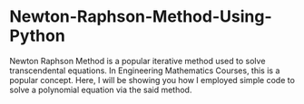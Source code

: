 # Newton-Raphson-Method-Using-Python
Newton Raphson Method is a popular iterative method used to solve transcendental equations. In Engineering Mathematics Courses, this is a popular concept. Here, I will be showing you how I employed simple code to solve a polynomial equation via the said method.
